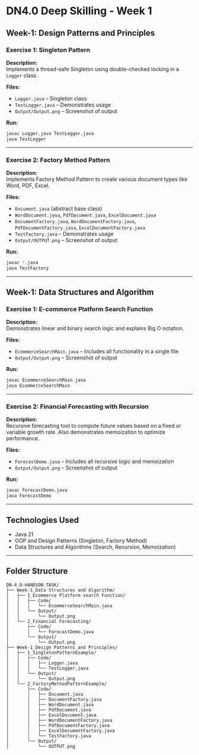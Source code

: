 
# DN4.0 Deep Skilling - Week 1

## Week-1: Design Patterns and Principles

### Exercise 1: Singleton Pattern

**Description:**  
Implements a thread-safe Singleton using double-checked locking in a `Logger` class.

**Files:**
- `Logger.java` – Singleton class  
- `TestLogger.java` – Demonstrates usage  
- `Output/Output.png` – Screenshot of output  

**Run:**
```bash
javac Logger.java TestLogger.java
java TestLogger
```

---

### Exercise 2: Factory Method Pattern

**Description:**  
Implements Factory Method Pattern to create various document types like Word, PDF, Excel.

**Files:**
- `Document.java` (abstract base class)  
- `WordDocument.java`, `PdfDocument.java`, `ExcelDocument.java`  
- `DocumentFactory.java`, `WordDocumentFactory.java`, `PdfDocumentFactory.java`, `ExcelDocumentFactory.java`  
- `TestFactory.java` – Demonstrates usage  
- `Output/OUTPUT.png` – Screenshot of output  

**Run:**
```bash
javac *.java
java TestFactory
```


---

## Week-1: Data Structures and Algorithm

### Exercise 1: E-commerce Platform Search Function

**Description:**  
Demonstrates linear and binary search logic and explains Big O notation.

**Files:**
- `EcommerceSearchMain.java` – Includes all functionality in a single file  
- `Output/Output.png` – Screenshot of output  

**Run:**
```bash
javac EcommerceSearchMain.java
java EcommerceSearchMain
```

---

### Exercise 2: Financial Forecasting with Recursion

**Description:**  
Recursive forecasting tool to compute future values based on a fixed or variable growth rate. Also demonstrates memoization to optimize performance.

**Files:**
- `ForecastDemo.java` – Includes all recursive logic and memoization  
- `Output/Output.png` – Screenshot of output  

**Run:**
```bash
javac ForecastDemo.java
java ForecastDemo
```

---

## Technologies Used

- Java 21  
- OOP and Design Patterns (Singleton, Factory Method)  
- Data Structures and Algorithms (Search, Recursion, Memoization)

---

## Folder Structure

```
DN-4.0-HANDSON-TASK/
├── Week-1_Data Structures and Algorithm/
│   ├── 1_Ecommerce Platform search Function/
│   │   ├── Code/
│   │   │   └── EcommerceSearchMain.java
│   │   └── Output/
│   │       └── Output.png
│   └── 2_Financial Forecasting/
│       ├── Code/
│       │   └── ForecastDemo.java
│       └── Output/
│           └── Output.png
├── Week-1_Design Patterns and Principles/
│   ├── 1_SingletonPatternExample/
│   │   ├── Code/
│   │   │   ├── Logger.java
│   │   │   └── TestLogger.java
│   │   └── Output/
│   │       └── Output.png
│   └── 2_FactoryMethodPatternExample/
│       ├── Code/
│       │   ├── Document.java
│       │   ├── DocumentFactory.java
│       │   ├── WordDocument.java
│       │   ├── PdfDocument.java
│       │   ├── ExcelDocument.java
│       │   ├── WordDocumentFactory.java
│       │   ├── PdfDocumentFactory.java
│       │   ├── ExcelDocumentFactory.java
│       │   └── TestFactory.java
│       └── Output/
│           └── OUTPUT.png
```
